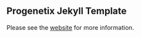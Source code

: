 ## Progenetix Jekyll Template

Please see the [website](https://progenetix.github.io/progenetix-site-template/) for more information.
